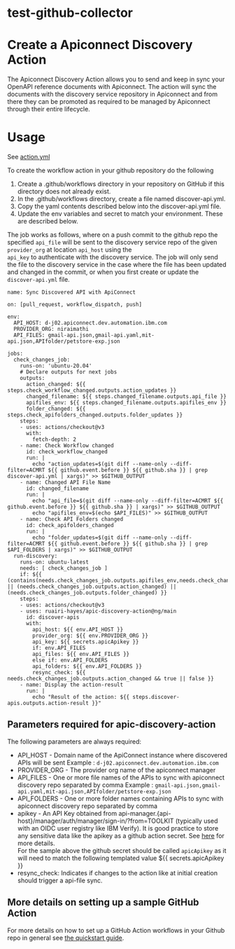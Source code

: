 # test-github-collector
# Create a Apiconnect Discovery Action

The Apiconnect Discovery Action allows you to send and keep in sync your OpenAPI reference documents with Apiconnect. 
The action will sync the documents with the discovery service repository in Apiconnect and from there they can be promoted 
as required to be managed by Apiconnect through their entire lifecycle.  

# Usage

See [action.yml](action.yml)


To create the workflow action in your github repository do the following
1. Create a .github/workflows directory in your repository on GitHub if this directory does not already exist.
2. In the .github/workflows directory, create a file named discover-api.yml.
3. Copy the yaml contents described below into the discover-api.yml file.
4. Update the env variables and secret to match your environment. These are described below.  

The job works as follows, where on a push commit to the github repo the specified `api_file`
will be sent to the discovery service repo of the given `provider_org` at location `api_host` using the  
`api_key` to authenticate with the discovery service. The job will only send the file to the discovery service in the case where the file has been updated and changed in the commit,
or when you first create or update the `discover-api.yml` file.

```
name: Sync Discovered API with ApiConnect

on: [pull_request, workflow_dispatch, push]

env:
  API_HOST: d-j02.apiconnect.dev.automation.ibm.com
  PROVIDER_ORG: niraimathi
  API_FILES: gmail-api.json,gmail-api.yaml,mit-api.json,APIfolder/petstore-exp.json

jobs:
  check_changes_job:
    runs-on: 'ubuntu-20.04'
    # Declare outputs for next jobs
    outputs:
      action_changed: ${{ steps.check_workflow_changed.outputs.action_updates }}
      changed_filename: ${{ steps.changed_filename.outputs.api_file }}
      apifiles_env: ${{ steps.changed_filename.outputs.apifiles_env }}
      folder_changed: ${{ steps.check_apifolders_changed.outputs.folder_updates }}
    steps:
    - uses: actions/checkout@v3
      with:
        fetch-depth: 2
    - name: Check Workflow changed
      id: check_workflow_changed
      run: |
        echo "action_updates=$(git diff --name-only --diff-filter=ACMRT ${{ github.event.before }} ${{ github.sha }} | grep discover-api.yml | xargs)" >> $GITHUB_OUTPUT
    - name: Changed API File Name
      id: changed_filename
      run: |
        echo "api_file=$(git diff --name-only --diff-filter=ACMRT ${{ github.event.before }} ${{ github.sha }} | xargs)" >> $GITHUB_OUTPUT
        echo "apifiles_env=$(echo $API_FILES)" >> $GITHUB_OUTPUT
    - name: Check API Folders changed
      id: check_apifolders_changed
      run: |
        echo "folder_updates=$(git diff --name-only --diff-filter=ACMRT ${{ github.event.before }} ${{ github.sha }} | grep $API_FOLDERS | xargs)" >> $GITHUB_OUTPUT
  run-discovery:
    runs-on: ubuntu-latest
    needs: [ check_changes_job ]
    if: ${{ (contains(needs.check_changes_job.outputs.apifiles_env,needs.check_changes_job.outputs.changed_filename)) || (needs.check_changes_job.outputs.action_changed) || (needs.check_changes_job.outputs.folder_changed) }}
    steps:
    - uses: actions/checkout@v3
    - uses: ruairi-hayes/apic-discovery-action@ng/main
      id: discover-apis
      with:
        api_host: ${{ env.API_HOST }}
        provider_org: ${{ env.PROVIDER_ORG }}
        api_key: ${{ secrets.apicApikey }}
        if: env.API_FILES
        api_files: ${{ env.API_FILES }}
        else if: env.API_FOLDERS
        api_folders: ${{ env.API_FOLDERS }}
        resync_check: ${{ needs.check_changes_job.outputs.action_changed && true || false }}
    - name: Display the action-result
      run: |
        echo "Result of the action: ${{ steps.discover-apis.outputs.action-result }}"
```

## Parameters required for apic-discovery-action

The following parameters are always required:

 - API_HOST - Domain name of the ApiConnect instance where discovered APIs will be sent
		Example : `d-j02.apiconnect.dev.automation.ibm.com`
 - PROVIDER_ORG - The provider org name of the apiconnect manager 
 - API_FILES - One or more file names of the APIs to sync with apiconnect discovery repo separated by comma
		Example : `gmail-api.json,gmail-api.yaml,mit-api.json,APIfolder/petstore-exp.json`
 - API_FOLDERS - One or more folder names containing APIs to sync with apiconnect discovery repo separated by comma
 - apikey - An API Key obtained from api-manager.{api-host}/manager/auth/manager/sign-in/?from=TOOLKIT (typically used with an OIDC user registry like IBM Verify).
   It is good practice to store any sensitive data like the apikey as a github action secret. See [here](https://docs.github.com/en/actions/security-guides/encrypted-secrets#creating-encrypted-secrets-for-a-repository) for more details.  
   For the sample above the github secret should be called `apicApikey` as it will need to match the following templated value ${{ secrets.apicApikey }} 
 - resync_check: Indicates if changes to the action like at initial creation should trigger a api-file sync. 



## More details on setting up a sample GitHub Action
For more details on how to set up a GitHub Action workflows in your Github repo in general see [the quickstart guide](https://docs.github.com/en/actions/quickstart).  
